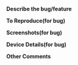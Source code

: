 **Describe the bug/feature**
<!--A clear and concise description of what the bug is or the feature which you want to be included in the website.-->

**To Reproduce(for bug)**
<!--Steps to reproduce the behavior:
1. Go to '...'
2. Click on '....'
3. Scroll down to '....'
4. See error
-->

**Screenshots(for bug)**
<!--If applicable, add screenshots to help explain your problem.-->

**Device Details(for bug)**
<!--Complete the following information. If you have any doubt then mention that.
- Browser
- Version
- Dimensions of the screen
-->

**Other Comments**
<!--Add any other comments about here.-->